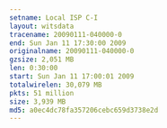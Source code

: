 ```yaml
---
setname: Local ISP C-I
layout: witsdata
tracename: 20090111-040000-0
end: Sun Jan 11 17:30:00 2009
originalname: 20090111-040000-0
gzsize: 2,051 MB
len: 0:30:00
start: Sun Jan 11 17:00:01 2009
totalwirelen: 30,079 MB
pkts: 51 million
size: 3,939 MB
md5: a0ec4dc78fa357206cebc659d3738e2d
---
```

